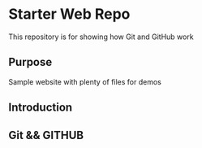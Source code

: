 # Starter Web Repo

This repository is for showing how Git and GitHub work

## Purpose

Sample website with plenty of files for demos

## Introduction

## Git && GITHUB